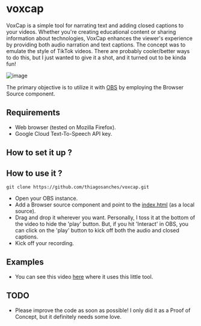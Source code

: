 # voxcap

VoxCap is a simple tool for narrating text and adding closed captions to your videos. Whether you're creating educational content or sharing information about technologies, VoxCap enhances the viewer's experience by providing both audio narration and text captions. The concept was to emulate the style of TikTok videos. There are probably cooler/better ways to do this, but I just wanted to give it a shot, and it turned out to be kinda fun!

![image](https://github.com/thiagosanches/voxcap/assets/5191469/7ebfda0e-4700-48e5-9ec1-956f74a084f8)

The primary objective is to utilize it with [OBS](https://obsproject.com/) by employing the Browser Source component.

## Requirements

- Web browser (tested on Mozilla Firefox).
- Google Cloud Text-To-Speech API key.

## How to set it up ?


## How to use it ?

```
git clone https://github.com/thiagosanches/voxcap.git
```

- Open your OBS instance.
- Add a Browser source component and point to the [index.html](./index.html) (as a local source).
- Drag and drop it wherever you want. Personally, I toss it at the bottom of the video to hide the 'play' button. But, if you hit 'Interact' in OBS, you can click on the 'play' button to kick off both the audio and closed captions.
- Kick off your recording.

## Examples
- You can see this video [here](https://vm.tiktok.com/ZM6oLwN2n/) where it uses this little tool.

## TODO
- Please improve the code as soon as possible! I only did it as a Proof of Concept, but it definitely needs some love.

